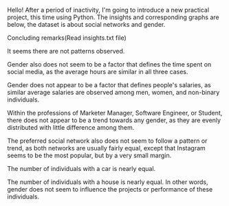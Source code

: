 Hello! After a period of inactivity, I'm going to introduce a new practical project, this time using Python. The insights and corresponding graphs are below, the dataset is about social networks and gender.



Concluding remarks(Read insights.txt file)

It seems there are not patterns observed.

  Gender also does not seem to be a factor that defines the time spent on social media, as the average hours are similar in all three cases.

  Gender does not appear to be a factor that defines people's salaries, as similar average salaries are observed among men, women, and non-binary individuals.

  Within the professions of Marketer Manager, Software Engineer, or Student, there does not appear to be a trend towards any gender, as they are evenly distributed with little difference among them.

  The preferred social network also does not seem to follow a pattern or trend, as both networks are usually fairly equal, except that Instagram seems to be the most popular, but by a very small margin.

  The number of individuals with a car is nearly equal.

  The number of individuals with a house is nearly equal.
In other words, gender does not seem to influence the projects or performance of these individuals.
